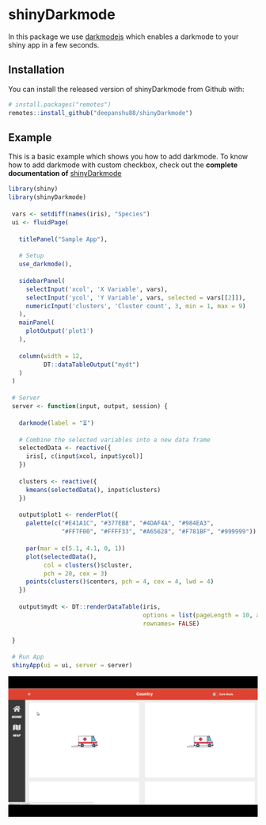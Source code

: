 
<!-- README.md is generated from README.Rmd. Please edit that file -->

# shinyDarkmode

<!-- badges: start -->

<!-- badges: end -->

In this package we use [darkmodejs](https://darkmodejs.learn.uno/) which
enables a darkmode to your shiny app in a few seconds.

## Installation

You can install the released version of shinyDarkmode from Github with:

``` r
# install.packages("remotes")
remotes::install_github("deepanshu88/shinyDarkmode")
```

## Example

This is a basic example which shows you how to add darkmode. To know how
to add darkmode with custom checkbox, check out the **complete
documentation of** [shinyDarkmode](https://www.listendata.com/2021/03/shinydarkmode-add-darkmode-to-shiny-apps.html)

``` r
library(shiny)
library(shinyDarkmode)
 
 vars <- setdiff(names(iris), "Species")
 ui <- fluidPage(

   titlePanel("Sample App"),

   # Setup
   use_darkmode(),

   sidebarPanel(
     selectInput('xcol', 'X Variable', vars),
     selectInput('ycol', 'Y Variable', vars, selected = vars[[2]]),
     numericInput('clusters', 'Cluster count', 3, min = 1, max = 9)
   ),
   mainPanel(
     plotOutput('plot1')
   ),

   column(width = 12,
          DT::dataTableOutput("mydt")
   )
 )

 # Server
 server <- function(input, output, session) {

   darkmode(label = "⏳")

   # Combine the selected variables into a new data frame
   selectedData <- reactive({
     iris[, c(input$xcol, input$ycol)]
   })

   clusters <- reactive({
     kmeans(selectedData(), input$clusters)
   })

   output$plot1 <- renderPlot({
     palette(c("#E41A1C", "#377EB8", "#4DAF4A", "#984EA3",
               "#FF7F00", "#FFFF33", "#A65628", "#F781BF", "#999999"))

     par(mar = c(5.1, 4.1, 0, 1))
     plot(selectedData(),
          col = clusters()$cluster,
          pch = 20, cex = 3)
     points(clusters()$centers, pch = 4, cex = 4, lwd = 4)
   })

   output$mydt <- DT::renderDataTable(iris,
                                      options = list(pageLength = 10, autoWidth = TRUE),
                                      rownames= FALSE)

 }

 # Run App
 shinyApp(ui = ui, server = server)
```
![](inst/darkmodeUpdated.gif)
